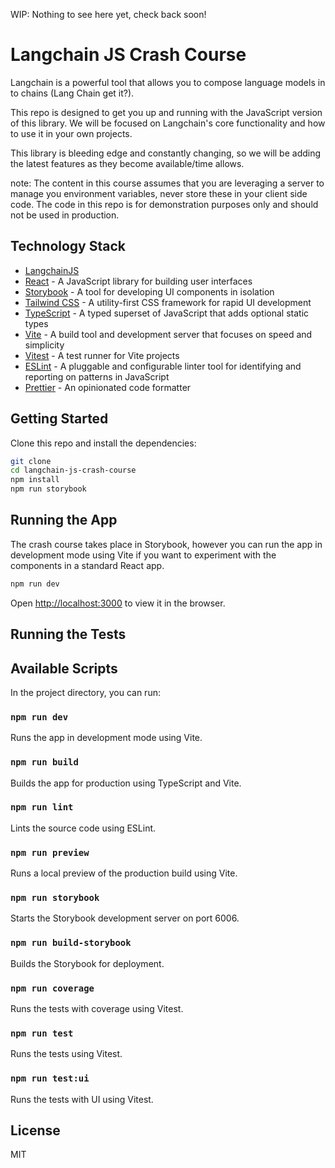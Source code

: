 WIP: Nothing to see here yet, check back soon!

# Langchain JS Crash Course

Langchain is a powerful tool that allows you to compose language models in to chains (Lang Chain get it?).

This repo is designed to get you up and running with the JavaScript version of this library. We will be focused on Langchain's core functionality and how to use it in your own projects.

This library is bleeding edge and constantly changing, so we will be adding the latest features as they become available/time allows.

note: The content in this course assumes that you are leveraging a server to manage you environment variables, never store these in your client side code. The code in this repo is for demonstration purposes only and should not be used in production.

## Technology Stack

- [LangchainJS](https://js.langchain.com/docs/)
- [React](https://reactjs.org/) - A JavaScript library for building user interfaces
- [Storybook](https://storybook.js.org/) - A tool for developing UI components in isolation
- [Tailwind CSS](https://tailwindcss.com/) - A utility-first CSS framework for rapid UI development
- [TypeScript](https://www.typescriptlang.org/) - A typed superset of JavaScript that adds optional static types
- [Vite](https://vitejs.dev/) - A build tool and development server that focuses on speed and simplicity
- [Vitest](https://vitest.dev/) - A test runner for Vite projects
- [ESLint](https://eslint.org/) - A pluggable and configurable linter tool for identifying and reporting on patterns in JavaScript
- [Prettier](https://prettier.io/) - An opinionated code formatter

## Getting Started

Clone this repo and install the dependencies:

```bash
git clone
cd langchain-js-crash-course
npm install
npm run storybook
```

## Running the App

The crash course takes place in Storybook, however you can run the app in development mode using Vite if you want to experiment with the components in a standard React app.

```bash
npm run dev
```

Open [http://localhost:3000](http://localhost:3000) to view it in the browser.

## Running the Tests

## Available Scripts

In the project directory, you can run:

### `npm run dev`

Runs the app in development mode using Vite.

### `npm run build`

Builds the app for production using TypeScript and Vite.

### `npm run lint`

Lints the source code using ESLint.

### `npm run preview`

Runs a local preview of the production build using Vite.

### `npm run storybook`

Starts the Storybook development server on port 6006.

### `npm run build-storybook`

Builds the Storybook for deployment.

### `npm run coverage`

Runs the tests with coverage using Vitest.

### `npm run test`

Runs the tests using Vitest.

### `npm run test:ui`

Runs the tests with UI using Vitest.

## License

MIT
